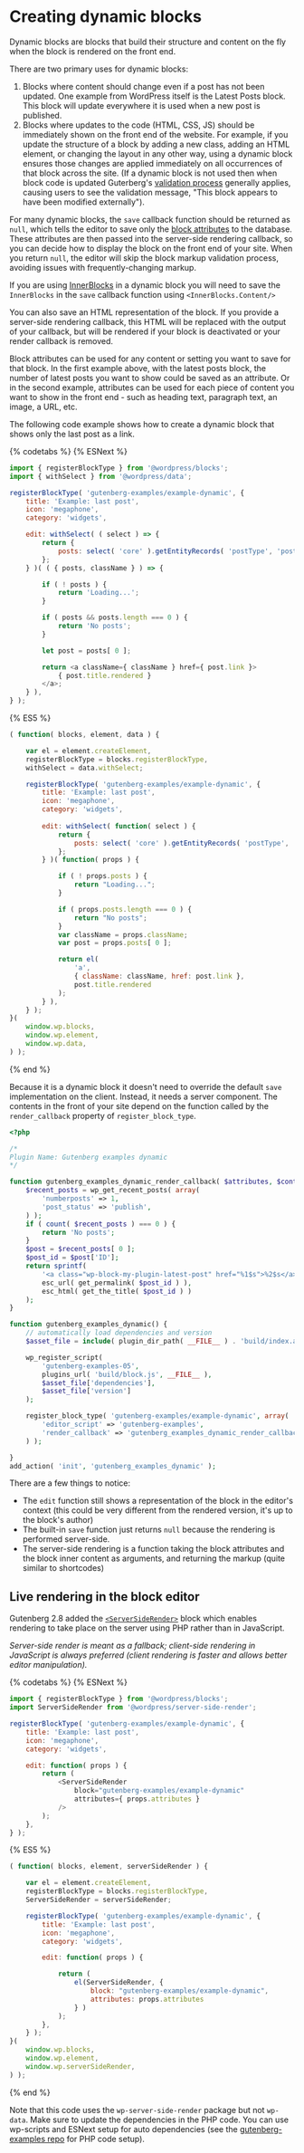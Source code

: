 # Creating dynamic blocks

Dynamic blocks are blocks that build their structure and content on the fly when the block is rendered on the front end.

There are two primary uses for dynamic blocks:

1. Blocks where content should change even if a post has not been updated. One example from WordPress itself is the Latest Posts block. This block will update everywhere it is used when a new post is published.
2. Blocks where updates to the code (HTML, CSS, JS) should be immediately shown on the front end of the website. For example, if you update the structure of a block by adding a new class, adding an HTML element, or changing the layout in any other way, using a dynamic block ensures those changes are applied immediately on all occurrences of that block across the site. (If a dynamic block is not used then when block code is updated Guterberg's [validation process](https://developer.wordpress.org/block-editor/developers/block-api/block-edit-save/#validation) generally applies, causing users to see the validation message, "This block appears to have been modified externally").

For many dynamic blocks, the `save` callback function should be returned as `null`, which tells the editor to save only the [block attributes](https://developer.wordpress.org/block-editor/developers/block-api/block-attributes/) to the database.  These attributes are then passed into the server-side rendering callback, so you can decide how to display the block on the front end of your site. When you return `null`, the editor will skip the block markup validation process, avoiding issues with frequently-changing markup.

If you are using [InnerBlocks](https://github.com/WordPress/gutenberg/blob/master/packages/block-editor/src/components/inner-blocks/README.md) in a dynamic block you will need to save the `InnerBlocks` in the `save` callback function using `<InnerBlocks.Content/>`

You can also save an HTML representation of the block. If you provide a server-side rendering callback, this HTML will be replaced with the output of your callback, but will be rendered if your block is deactivated or your render callback is removed.

Block attributes can be used for any content or setting you want to save for that block. In the first example above, with the latest posts block, the number of latest posts you want to show could be saved as an attribute. Or in the second example, attributes can be used for each piece of content you want to show in the front end - such as heading text, paragraph text, an image, a URL, etc.

The following code example shows how to create a dynamic block that shows only the last post as a link.

{% codetabs %}
{% ESNext %}
```js
import { registerBlockType } from '@wordpress/blocks';
import { withSelect } from '@wordpress/data';

registerBlockType( 'gutenberg-examples/example-dynamic', {
	title: 'Example: last post',
	icon: 'megaphone',
	category: 'widgets',

	edit: withSelect( ( select ) => {
		return {
			posts: select( 'core' ).getEntityRecords( 'postType', 'post' )
		};
	} )( ( { posts, className } ) => {

		if ( ! posts ) {
			return 'Loading...';
		}

		if ( posts && posts.length === 0 ) {
			return 'No posts';
		}

		let post = posts[ 0 ];

		return <a className={ className } href={ post.link }>
			{ post.title.rendered }
		</a>;
	} ),
} );
```
{% ES5 %}
```js
( function( blocks, element, data ) {

	var el = element.createElement,
	registerBlockType = blocks.registerBlockType,
	withSelect = data.withSelect;

	registerBlockType( 'gutenberg-examples/example-dynamic', {
		title: 'Example: last post',
		icon: 'megaphone',
		category: 'widgets',
		
		edit: withSelect( function( select ) {
			return {
				posts: select( 'core' ).getEntityRecords( 'postType', 'post' )
			};
		} )( function( props ) {

			if ( ! props.posts ) {
				return "Loading...";
			}

			if ( props.posts.length === 0 ) {
				return "No posts";
			}
			var className = props.className;
			var post = props.posts[ 0 ];

			return el(
				'a',
				{ className: className, href: post.link },
				post.title.rendered
			);
		} ),
	} );
}(
	window.wp.blocks,
	window.wp.element,
	window.wp.data,
) );
```
{% end %}

Because it is a dynamic block it doesn't need to override the default `save` implementation on the client. Instead, it needs a server component. The contents in the front of your site depend on the function called by the `render_callback` property of `register_block_type`.

```php
<?php

/*
Plugin Name: Gutenberg examples dynamic
*/

function gutenberg_examples_dynamic_render_callback( $attributes, $content ) {
	$recent_posts = wp_get_recent_posts( array(
		'numberposts' => 1,
		'post_status' => 'publish',
	) );
	if ( count( $recent_posts ) === 0 ) {
		return 'No posts';
	}
	$post = $recent_posts[ 0 ];
	$post_id = $post['ID'];
	return sprintf(
		'<a class="wp-block-my-plugin-latest-post" href="%1$s">%2$s</a>',
		esc_url( get_permalink( $post_id ) ),
		esc_html( get_the_title( $post_id ) )
	);
}

function gutenberg_examples_dynamic() {
	// automatically load dependencies and version
	$asset_file = include( plugin_dir_path( __FILE__ ) . 'build/index.asset.php');

	wp_register_script(
		'gutenberg-examples-05',
		plugins_url( 'build/block.js', __FILE__ ),
		$asset_file['dependencies'],
		$asset_file['version']
	);

	register_block_type( 'gutenberg-examples/example-dynamic', array(
		'editor_script' => 'gutenberg-examples',
		'render_callback' => 'gutenberg_examples_dynamic_render_callback'
	) );

}
add_action( 'init', 'gutenberg_examples_dynamic' );

```

There are a few things to notice:

* The `edit` function still shows a representation of the block in the editor's context (this could be very different from the rendered version, it's up to the block's author)
* The built-in `save` function just returns `null` because the rendering is performed server-side.
* The server-side rendering is a function taking the block attributes and the block inner content as arguments, and returning the markup (quite similar to shortcodes)

## Live rendering in the block editor

Gutenberg 2.8 added the [`<ServerSideRender>`](/packages/components/src/server-side-render) block which enables rendering to take place on the server using PHP rather than in JavaScript. 

*Server-side render is meant as a fallback; client-side rendering in JavaScript is always preferred (client rendering is faster and allows better editor manipulation).*

{% codetabs %}
{% ESNext %}
```js
import { registerBlockType } from '@wordpress/blocks';
import ServerSideRender from '@wordpress/server-side-render';

registerBlockType( 'gutenberg-examples/example-dynamic', {
	title: 'Example: last post',
	icon: 'megaphone',
	category: 'widgets',

	edit: function( props ) {
		return (
			<ServerSideRender
				block="gutenberg-examples/example-dynamic"
				attributes={ props.attributes }
			/>
		);
	},
} );
```
{% ES5 %}
```js
( function( blocks, element, serverSideRender ) {

	var el = element.createElement,
	registerBlockType = blocks.registerBlockType,
	ServerSideRender = serverSideRender;

	registerBlockType( 'gutenberg-examples/example-dynamic', {
		title: 'Example: last post',
		icon: 'megaphone',
		category: 'widgets',

		edit: function( props ) {

			return (
				el(ServerSideRender, {
					block: "gutenberg-examples/example-dynamic",
					attributes: props.attributes
				} )
			);
		},
	} );
}(
	window.wp.blocks,
	window.wp.element,
	window.wp.serverSideRender,
) );
```
{% end %}

Note that this code uses the `wp-server-side-render` package but not `wp-data`. Make sure to update the dependencies in the PHP code. You can use wp-scripts and ESNext setup for auto dependencies (see the [gutenberg-examples repo](https://github.com/WordPress/gutenberg-examples/tree/master/01-basic-esnext) for PHP code setup).

